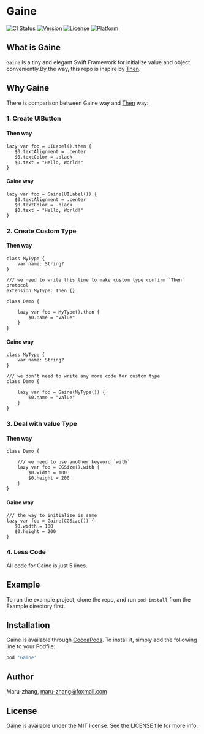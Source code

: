 # Gaine

[![CI Status](http://img.shields.io/travis/Maru-zhang/Gaine.svg?style=flat)](https://travis-ci.org/Maru-zhang/Gaine)
[![Version](https://img.shields.io/cocoapods/v/Gaine.svg?style=flat)](http://cocoapods.org/pods/Gaine)
[![License](https://img.shields.io/cocoapods/l/Gaine.svg?style=flat)](http://cocoapods.org/pods/Gaine)
[![Platform](https://img.shields.io/cocoapods/p/Gaine.svg?style=flat)](http://cocoapods.org/pods/Gaine)

## What is Gaine

`Gaine` is a tiny and elegant Swift Framework for initialize value and object conveniently.By the way, this repo is inspire by [Then](https://github.com/devxoul/Then).

## Why Gaine

There is comparison between Gaine way and [Then](https://github.com/devxoul/Then) way:

### **1. Create UIButton**

#### Then way
```
lazy var foo = UILabel().then {
   $0.textAlignment = .center
   $0.textColor = .black
   $0.text = "Hello, World!"
}
```

#### Gaine way
```
lazy var foo = Gaine(UILabel()) {
   $0.textAlignment = .center
   $0.textColor = .black
   $0.text = "Hello, World!"
}
```

### **2. Create Custom Type**

#### Then way

```
class MyType {
    var name: String?
}

/// we need to write this line to make custom type confirm `Then` protocol
extension MyType: Then {}

class Demo {

    lazy var foo = MyType().then {
        $0.name = "value"
    }
}
```

#### Gaine way

```
class MyType {
    var name: String?
}

/// we don't need to write any more code for custom type
class Demo {

    lazy var foo = Gaine(MyType()) {
        $0.name = "value"
    }
}
```

### **3. Deal with value Type**

#### Then way

```
class Demo {

    /// we need to use another keyword `with`
    lazy var foo = CGSize().with {
        $0.width = 100
        $0.height = 200
    }
}
```

#### Gaine way

```
/// the way to initialize is same
lazy var foo = Gaine(CGSize()) {
   $0.width = 100
   $0.height = 200
}
```

### **4. Less Code**

All code for Gaine is just 5 lines.

## Example

To run the example project, clone the repo, and run `pod install` from the Example directory first.

## Installation

Gaine is available through [CocoaPods](http://cocoapods.org). To install
it, simply add the following line to your Podfile:

```ruby
pod 'Gaine'
```

## Author

Maru-zhang, maru-zhang@foxmail.com

## License

Gaine is available under the MIT license. See the LICENSE file for more info.



